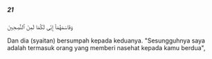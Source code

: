##### 21

<span class="ayah">وَقَاسَمَهُمَآ إِنِّى لَكُمَا لَمِنَ ٱلنَّٰصِحِينَ</span>

<span class="ayah_translation">Dan dia (syaitan) bersumpah kepada keduanya. "Sesungguhnya saya adalah termasuk orang yang memberi nasehat kepada kamu berdua",</span>
